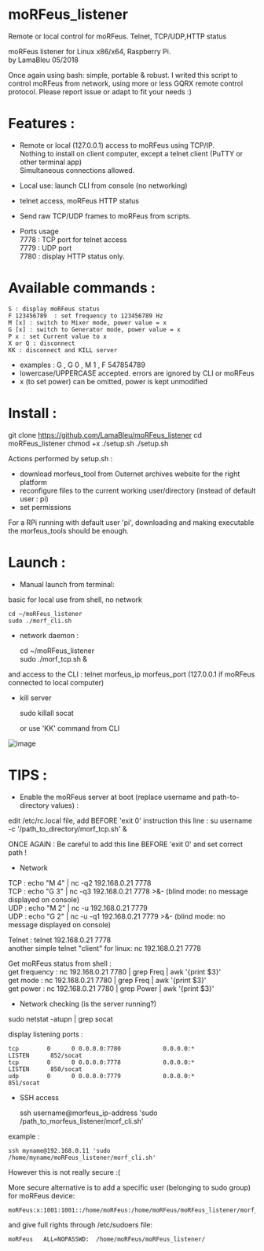 # moRFeus_listener
Remote or local control for moRFeus. Telnet, TCP/UDP,HTTP status



moRFeus listener for Linux x86/x64, Raspberry Pi.  
by LamaBleu 05/2018

Once again using bash: simple, portable & robust.
I writed this script to control moRFeus from network, using more or less GQRX remote control protocol.
Please report issue or adapt to fit your needs :)

Features :
==========

- Remote or local (127.0.0.1) access to moRFeus using TCP/IP.  
Nothing to install on client computer, except a telnet client (PuTTY or other terminal app)  
Simultaneous connections allowed.
- Local use: launch CLI from console (no networking)  
- telnet access, moRFeus HTTP status  
- Send raw TCP/UDP frames to moRFeus from scripts.  


- Ports usage  
 7778 : TCP port for telnet access  
 7779 : UDP port  
 7780 : display HTTP status only.  


Available commands :
====================
    S : display moRFeus status  
    F 123456789  : set frequency to 123456789 Hz  
    M [x] : switch to Mixer mode, power value = x  
    G [x] : switch to Generator mode, power value = x  
    P x : set Current value to x  
    X or Q : disconnect  
    KK : disconnect and KILL server  

* examples : G , G 0 , M 1 , F 547854789
* lowercase/UPPERCASE accepted. errors are ignored by CLI or moRFeus
* x (to set power) can be omitted, power is kept unmodified


Install :
=========
   git clone https://github.com/LamaBleu/moRFeus_listener
   cd moRFeus_listener
   chmod +x ./setup.sh
   ./setup.sh

Actions performed by setup.sh :
- download morfeus_tool from Outernet archives website for the right platform
- reconfigure files to the current working user/directory (instead of default user : pi)
- set permissions

For a RPi running with default user 'pi', downloading and making executable the morfeus_tools should be enough.

Launch :  
==========

- Manual launch from terminal:  

 basic for local use from shell, no network  
    
    cd ~/moRFeus_listener  
    sudo ./morf_cli.sh  

- network daemon : 

    cd ~/moRFeus_listener  
    sudo ./morf_tcp.sh &  

and access to the CLI : telnet morfeus_ip morfeus_port (127.0.0.1 if moRFeus connected to local computer)

- kill server  

    sudo killall socat  

    or use 'KK' command from CLI
  
  
![image](https://user-images.githubusercontent.com/26578895/41089527-4ed8b794-6a42-11e8-9913-7a0b3bb68a1f.png)   
  
  
TIPS :
======

- Enable the moRFeus server at boot (replace username and path-to-directory values) :

edit /etc/rc.local file, add BEFORE 'exit 0' instruction this line :
  su username -c '/path_to_directory/morf_tcp.sh' &

ONCE AGAIN : Be careful to add this line BEFORE 'exit 0' and set correct path !



- Network

TCP : echo "M 4" | nc -q2 192.168.0.21 7778  
TCP : echo "G 3" | nc -q3 192.168.0.21 7778 >&- (blind mode: no message displayed on console)  
UDP : echo "M 2" | nc -u 192.168.0.21 7779  
UDP : echo "G 2" | nc -u -q1 192.168.0.21 7779 >&-  (blind mode: no message displayed on console)  

Telnet : telnet 192.168.0.21 7778  
another simple telnet "client" for linux: nc 192.168.0.21 7778  
  
Get moRFeus status from shell :  
get frequency : nc 192.168.0.21 7780 | grep Freq | awk '{print $3}'  
get mode : nc 192.168.0.21 7780 | grep Freq | awk '{print $3}'  
get power : nc 192.168.0.21 7780 | grep Power | awk '{print $3}'  
  
- Network checking (is the server running?)  
  
sudo netstat -atupn | grep socat  
  
display listening ports :  
  
    tcp        0      0 0.0.0.0:7780            0.0.0.0:*               LISTEN      852/socat  
    tcp        0      0 0.0.0.0:7778            0.0.0.0:*               LISTEN      850/socat  
    udp        0      0 0.0.0.0:7779            0.0.0.0:*                           851/socat  


- SSH access


    ssh username@morfeus_ip-address 'sudo /path_to_morfeus_listener/morf_cli.sh'  
    
example :

    ssh myname@192.168.0.11 'sudo /home/myname/moRFeus_listener/morf_cli.sh'

However this is not really secure :(  
  
More secure alternative is to add a specific user (belonging to sudo group) for moRFeus device:  
  
    moRFeus:x:1001:1001::/home/moRFeus:/home/moRFeus/moRFeus_listener/morf_cli.sh  
  
and give full rights through /etc/sudoers file:  

    moRFeus   ALL=NOPASSWD:  /home/moRFeus/moRFeus_listener/





